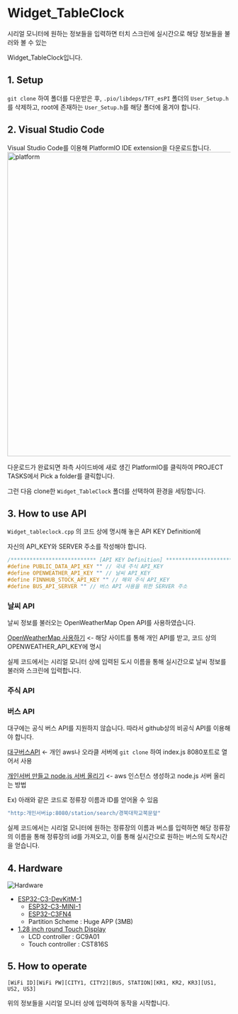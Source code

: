 # Widget_TableClock

시리얼 모니터에 원하는 정보들을 입력하면 터치 스크린에 실시간으로 해당 정보들을 불러와 볼 수 있는 

Widget_TableClock입니다.




## 1. Setup

`git clone` 하여 폴더를 다운받은 후,  `.pio/libdeps/TFT_esPI` 폴더의 `User_Setup.h`를 삭제하고, root에 존재하는 `User_Setup.h`를 해당 폴더에 옮겨야 합니다.




## 2. Visual Studio Code

Visual Studio Code를 이용해 PlatformIO IDE extension을 다운로드합니다.
<img width="687" alt="platform" src="https://github.com/2023-CLASS-1-Creative-ENG-Design/Widget_TableClock/assets/123005829/daf36bb2-c3e6-4ddd-9a14-d5b380181ff2">

다운로드가 완료되면 좌측 사이드바에 새로 생긴 PlatformIO를 클릭하여 PROJECT TASKS에서 Pick a folder를 클릭합니다.

그런 다음 clone한 `Widget_TableClock` 폴더를 선택하여 환경을 세팅합니다.




## 3. How to use API

`Widget_tableclock.cpp` 의 코드 상에 명시해 놓은 API KEY Definition에 

자신의 API_KEY와 SERVER 주소를 작성해야 합니다.

```c
/*************************** [API KEY Definition] ************************************/
#define PUBLIC_DATA_API_KEY "" // 국내 주식 API_KEY
#define OPENWEATHER_API_KEY "" // 날씨 API_KEY
#define FINNHUB_STOCK_API_KEY "" // 해외 주식 API_KEY
#define BUS_API_SERVER "" // 버스 API 사용을 위한 SERVER 주소
```


### 날씨 API

날씨 정보를 불러오는 OpenWeatherMap Open API를 사용하였습니다.

[OpenWeatherMap 사용하기](https://namjackson.tistory.com/27) <- 해당 사이트를 통해 개인 API를 받고, 코드 상의 OPENWEATHER_API_KEY에 명시



실제 코드에서는 시리얼 모니터 상에 입력된 도시 이름을 통해 실시간으로 날씨 정보를 불러와 스크린에 입력합니다.




### 주식 API





### 버스 API

대구에는 공식 버스 API를 지원하지 않습니다. 따라서 github상의 비공식 API를 이용해야 합니다.

[대구버스API](https://github.com/ilhaera/Daegu-bus-API) <- 개인 aws나 오라클 서버에 `git clone` 하여 index.js 8080포트로 열어서 사용

[개인서버 만들고 node.js 서버 올리기](https://wonjunjang.medium.com/aws-ec2-인스턴스에-node-js-express서버-올리기-bb3b77ae4b73) <- aws 인스턴스 생성하고 node.js 서버 올리는 방법



Ex) 아래와 같은 코드로 정류장 이름과 ID를 얻어올 수 있음

```c
"http:개인서버ip:8080/station/search/경북대학교북문앞"
```



실제 코드에서는 시리얼 모니터에 원하는 정류장의 이름과 버스를 입력하면 해당 정류장의 이름을 통해 정류장의 id를 가져오고, 이를 통해 실시간으로 원하는 버스의 도착시간을 얻습니다.


## 4. Hardware
![Hardware](https://github.com/2023-CLASS-1-Creative-ENG-Design/Widget_TableClock/assets/123005829/22108c7c-2a42-483d-b076-d2c6998f5209)

- [ESP32-C3-DevKitM-1](https://docs.espressif.com/projects/esp-idf/en/latest/esp32c3/hw-reference/esp32c3/user-guide-devkitm-1.html)
    - [ESP32­-C3­-MINI-­1](https://www.espressif.com/sites/default/files/documentation/esp32-c3-mini-1_datasheet_en.pdf)
    - [ESP32-C3FN4](https://www.espressif.com/sites/default/files/documentation/esp32-c3_datasheet_en.pdf)
  - Partition Scheme : Huge APP (3MB)   
- [1.28 inch round Touch Display](https://www.waveshare.com/1.28inch-Touch-LCD.htm)
    - LCD controller : GC9A01
    - Touch controller : CST816S

## 5. How to operate



`[WiFi ID][WiFi PW][CITY1, CITY2][BUS, STATION][KR1, KR2, KR3][US1, US2, US3]`

위의 정보들을 시리얼 모니터 상에 입력하여 동작을 시작합니다.

